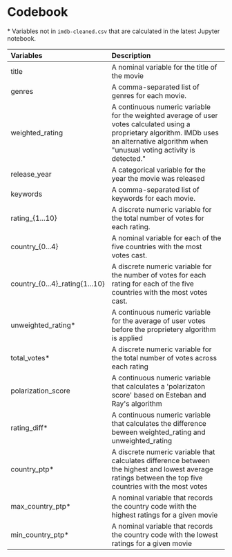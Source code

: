 # Codebook

\* Variables not in `imdb-cleaned.csv` that are calculated in the latest Jupyter notebook.

| Variables | Description |
| :---      |         :---| 
| title | A nominal variable for the title of the movie |
| genres | A comma-separated list of genres for each movie. |
| weighted_rating | A continuous numeric variable for the weighted average of user votes calculated using a proprietary algorithm. IMDb uses an alternative algorithm when "unusual voting activity is detected." |
| release_year | A categorical variable for the year the movie was released |
| keywords | A comma-separated list of keywords for each movie. |
| rating_{1...10} | A discrete numeric variable for the total number of votes for each rating. |
| country_{0...4} | A nominal variable for each of the five countries with the most votes cast. |
| country_{0...4}_rating{1...10} | A discrete numeric variable for the number of votes for each rating for each of the five countries with the most votes cast. |
| unweighted_rating* | A continuous numeric variable for the average of user votes before the proprietery algorithm is applied |
| total_votes* | A discrete numeric variable for the total number of votes across each rating | 
| polarization_score | A continuous numeric variable that calculates a 'polarizaton score' based on Esteban and Ray's algorithm | 
| rating_diff* | A continuous numeric variable that calculates the difference beween weighted_rating and unweighted_rating | 
| country_ptp* | A discrete numeric variable that calculates difference between the highest and lowest average ratings between the top five countries with the most votes |
| max_country_ptp* | A nominal variable that records the country code wiith the highest ratings for a given movie |
| min_country_ptp* | A nominal variable that records the country code with the lowest ratings for a given movie |


